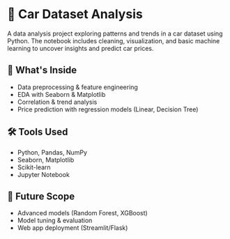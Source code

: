 # 🚗 Car Dataset Analysis

A data analysis project exploring patterns and trends in a car dataset using Python. The notebook includes cleaning, visualization, and basic machine learning to uncover insights and predict car prices.

## 📌 What's Inside
- Data preprocessing & feature engineering
- EDA with Seaborn & Matplotlib
- Correlation & trend analysis
- Price prediction with regression models (Linear, Decision Tree)

## 🛠️ Tools Used
- Python, Pandas, NumPy
- Seaborn, Matplotlib
- Scikit-learn
- Jupyter Notebook

## 🚀 Future Scope
- Advanced models (Random Forest, XGBoost)
- Model tuning & evaluation
- Web app deployment (Streamlit/Flask)
